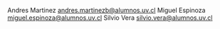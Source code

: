 Andres Martinez andres.martinezb@alumnos.uv.cl
Miguel Espinoza  miguel.espinoza@alumnos.uv.cl
Silvio Vera   silvio.vera@alumnos.uv.cl
